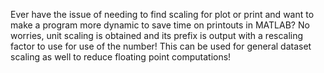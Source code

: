 Ever have the issue of needing to find scaling for plot or print 
and want to make a program more dynamic to save time on printouts in MATLAB? 
No worries, unit scaling is obtained and its prefix is output with a rescaling factor to use for use of the number!
This can be used for general dataset scaling as well to reduce floating point computations!
